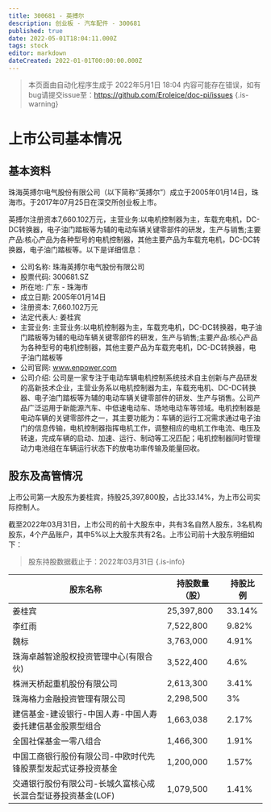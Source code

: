 ```yaml
---
title: 300681 - 英搏尔
description: 创业板 - 汽车配件 - 300681
published: true
date: 2022-05-01T18:04:11.000Z
tags: stock
editor: markdown
dateCreated: 2022-01-01T00:00:00.000Z
---
```


> 本页面由自动化程序生成于 2022年5月1日 18:04
> 内容可能存在错误，如有bug请提交issue至：https://github.com/Eroleice/doc-pi/issues
{.is-warning}

# 上市公司基本情况

## 基本资料

珠海英搏尔电气股份有限公司（以下简称“英搏尔”）成立于2005年01月14日，珠海市。于2017年07月25日在深交所创业板上市。

英搏尔注册资本7,660.102万元，主营业务:以电机控制器为主，车载充电机，DC-DC转换器，电子油门踏板等为辅的电动车辆关键零部件的研发，生产与销售;主要产品:核心产品为各种型号的电机控制器，其他主要产品为车载充电机，DC-DC转换器，电子油门踏板等。以下是详细信息：

- 公司名称: 珠海英搏尔电气股份有限公司
- 股票代码: 300681.SZ
- 所在地: 广东 - 珠海市
- 成立日期: 2005年01月14日
- 注册资本: 7,660.102万元
- 法定代表人: 姜桂宾
- 主营业务: 主营业务:以电机控制器为主，车载充电机，DC-DC转换器，电子油门踏板等为辅的电动车辆关键零部件的研发，生产与销售;主要产品:核心产品为各种型号的电机控制器，其他主要产品为车载充电机，DC-DC转换器，电子油门踏板等
- 公司官网: www.enpower.com
- 公司介绍: 公司是一家专注于电动车辆电机控制系统技术自主创新与产品研发的高新技术企业，主营业务系以电机控制器为主，车载充电机、DC-DC转换器、电子油门踏板等为辅的电动车辆关键零部件的研发、生产与销售。公司产品广泛运用于新能源汽车、中低速电动车、场地电动车等领域。电机控制器是电动车辆的关键零部件之一，其主要功能为：车辆的运行工况需求通过电子油门的信息传输，电机控制器指挥电机工作，调整相应的电机工作电流、电压及转速，完成车辆的启动、加速、运行、制动等工况匹配；电机控制器同时管理动力电池组在车辆运行状态下的放电功率传输及能量回收。


## 股东及高管情况

上市公司第一大股东为姜桂宾，持股25,397,800股，占比33.14%，为上市公司实际控制人。

截至2022年03月31日，上市公司的前十大股东中，共有3名自然人股东，3名机构股东，4个产品账户，其中5%以上大股东共有2名。上市公司前十大股东明细如下：

> 股东持股数据截止于：2022年03月31日
{.is-info}

| 股东名称 | 持股数量（股） | 持股比例 |
| --- | --- | --- |
| 姜桂宾 | 25,397,800 | 33.14% |
| 李红雨 | 7,522,800 | 9.82% |
| 魏标 | 3,763,000 | 4.91% |
| 珠海卓越智途股权投资管理中心(有限合伙) | 3,522,400 | 4.6% |
| 株洲天桥起重机股份有限公司 | 2,613,300 | 3.41% |
| 珠海格力金融投资管理有限公司 | 2,298,500 | 3% |
| 建信基金-建设银行-中国人寿-中国人寿委托建信基金股票型组合 | 1,663,038 | 2.17% |
| 全国社保基金一零八组合 | 1,466,300 | 1.91% |
| 中国工商银行股份有限公司-中欧时代先锋股票型发起式证券投资基金 | 1,200,000 | 1.57% |
| 交通银行股份有限公司-长城久富核心成长混合型证券投资基金(LOF) | 1,079,500 | 1.41% |




